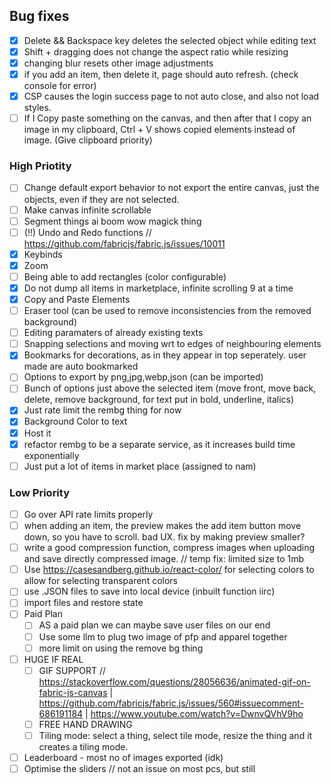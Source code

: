 ## Bug fixes

- [x] Delete && Backspace key deletes the selected object while editing text
- [x] Shift + dragging does not change the aspect ratio while resizing
- [x] changing blur resets other image adjustments
- [x] if you add an item, then delete it, page should auto refresh. (check console for error)
- [x] CSP causes the login success page to not auto close, and also not load styles.
- [ ] If I Copy paste something on the canvas, and then after that I copy an image in my clipboard, Ctrl + V shows copied elements instead of image. (Give clipboard priority)

### High Priotity

- [ ] Change default export behavior to not export the entire canvas, just the objects, even if they are not selected.
- [ ] Make canvas infinite scrollable
- [ ] Segment things ai boom wow magick thing
- [ ] (!!) Undo and Redo functions // https://github.com/fabricjs/fabric.js/issues/10011
- [x] Keybinds
- [x] Zoom
- [ ] Being able to add rectangles (color configurable)
- [x] Do not dump all items in marketplace, infinite scrolling 9 at a time
- [x] Copy and Paste Elements
- [ ] Eraser tool (can be used to remove inconsistencies from the removed background)
- [ ] Editing paramaters of already existing texts
- [ ] Snapping selections and moving wrt to edges of neighbouring elements
- [x] Bookmarks for decorations, as in they appear in top seperately. user made are auto bookmarked
- [ ] Options to export by png,jpg,webp,json (can be imported)
- [ ] Bunch of options just above the selected item (move front, move back, delete, remove background, for text put in bold, underline, italics)
- [x] Just rate limit the rembg thing for now
- [x] Background Color to text
- [x] Host it
- [x] refactor rembg to be a separate service, as it increases build time exponentially
- [ ] Just put a lot of items in market place (assigned to nam)

### Low Priority

- [ ] Go over API rate limits properly
- [ ] when adding an item, the preview makes the add item button move down, so you have to scroll. bad UX. fix by making preview smaller?
- [ ] write a good compression function, compress images when uploading and save directly compressed image. // temp fix: limited size to 1mb
- [ ] Use https://casesandberg.github.io/react-color/ for selecting colors to allow for selecting transparent colors
- [ ] use .JSON files to save into local device (inbuilt function iirc)
- [ ] import files and restore state
- [ ] Paid Plan
  - [ ] AS a paid plan we can maybe save user files on our end
  - [ ] Use some llm to plug two image of pfp and apparel together
  - [ ] more limit on using the remove bg thing
- [ ] HUGE IF REAL
  - [ ] GIF SUPPORT // https://stackoverflow.com/questions/28056636/animated-gif-on-fabric-js-canvas | https://github.com/fabricjs/fabric.js/issues/560#issuecomment-686191184 | https://www.youtube.com/watch?v=DwnvQVhV9ho
  - [ ] FREE HAND DRAWING
  - [ ] Tiling mode: select a thing, select tile mode, resize the thing and it creates a tiling mode.
- [ ] Leaderboard - most no of images exported (idk)
- [ ] Optimise the sliders // not an issue on most pcs, but still
